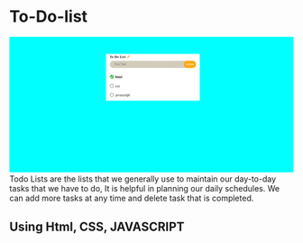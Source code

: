 # To-Do-list
<img src="https://github.com/avinashkumar71/to-do-list/blob/main/to-do.png">
Todo Lists are the lists that we generally use to maintain our day-to-day tasks that we have to do, It is helpful in planning our daily schedules. We can add more tasks at any time and delete task that is completed.

## Using Html, CSS, JAVASCRIPT

